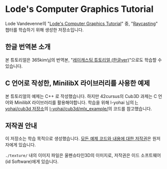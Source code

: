 # Lode's Computer Graphics Tutorial

Lode Vandevenne의 "[Lode's Computer Graphics Tutorial](https://lodev.org/cgtutor/)" 중,
"[Raycasting](https://lodev.org/cgtutor/raycasting.html)" 챕터를 학습하기 위해 생성한 저장소입니다.

## 한글 번역본 소개

본 튜토리얼은 365kim님의 번역본, "[레이캐스팅 튜토리얼 (한글ver)](https://github.com/365kim/raycasting_tutorial)"으로도 학습할 수 있습니다.

## C 언어로 작성한, MinilibX 라이브러리를 사용한 예제

본 튜토리얼의 예제는 C++ 로 작성했습니다. 하지만 42cursus의 Cub3D 과제는 C 언어와 MinilibX 라이브러리를 활용해야합니다. 학습을 위해 l-yohai 님의 [l-yohai/cub3d 저장소](https://github.com/l-yohai/cub3d/)의 [l-yohai/cub3d/mlx_example/](https://github.com/l-yohai/cub3d/blob/master/mlx_example/)의 코드를 참고했습니다.

## 저작권 안내

이 저장소는 학습 목적으로 생성했습니다. [모든 예제 코드와 내용에 대한 저작권](https://lodev.org/cgtutor/legal.html)은 원저자에게 있습니다.

`./texture/` 내의 이미지 파일은 울펜슈타인3D의 이미지로, 저작권은 이드 소프트웨어(id Software)에게 있습니다.